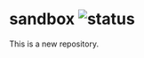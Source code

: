 # sandbox ![status](https://github.com/int128/sandbox/workflows/build/badge.svg)

This is a new repository.
